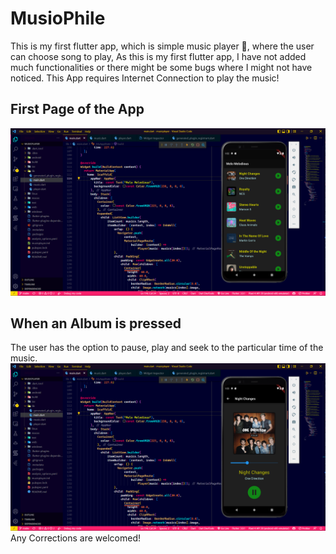 # MusioPhile
This is my first flutter app, which is simple music player 🎵, where the user can choose song to play, As this is my first flutter app, I have not added much functionalities or there might be some bugs where I might not have noticed. This App requires Internet Connection to play the music!
## First Page of the App
![Intro Page of the App](https://raw.githubusercontent.com/NyanCyanide/MusioPhile/master/assets/pic1.png)

## When an Album is pressed
The user has the option to pause, play and seek to the particular time of the music.
![When album of the song is pressed](https://raw.githubusercontent.com/NyanCyanide/MusioPhile/master/assets/pic2.png)
Any Corrections are welcomed!
